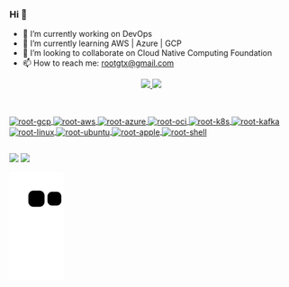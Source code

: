 ### Hi 👋

- 🔭 I’m currently working on DevOps
- 🌱 I’m currently learning AWS | Azure | GCP
- 👯 I’m looking to collaborate on Cloud Native Computing Foundation
- 📫 How to reach me: rootgtx@gmail.com

<div align="center">
  <a href="https://github.com/rootgx">
  <img height="180em" src="https://github-readme-stats.vercel.app/api?username=rootgtx&show_icons=true&theme=dark&include_all_commits=true&count_private=true"/>
  <img height="180em" src="https://github-readme-stats.vercel.app/api/top-langs/?username=rootgtx&layout=compact&langs_count=7&theme=dark"/>
</div>
  
##
  
</div>
<div style="display: inline_block"><br>
  <img align="center" alt="root-gcp" height="30" width="40" src="https://cdn.jsdelivr.net/gh/devicons/devicon/icons/googlecloud/googlecloud-original.svg">
  <img align="center" alt="root-aws" height="30" width="40" src="https://cdn.jsdelivr.net/gh/devicons/devicon/icons/amazonwebservices/amazonwebservices-original-wordmark.svg">
  <img align="center" alt="root-azure" height="30" width="40" src="https://cdn.jsdelivr.net/gh/devicons/devicon/icons/azure/azure-original-wordmark.svg">
  <img align="center" alt="root-oci" height="30" width="40" src="https://cdn.jsdelivr.net/gh/devicons/devicon/icons/oracle/oracle-original.svg">
  <img align="center" alt="root-k8s" height="30" width="40" src="https://cdn.jsdelivr.net/gh/devicons/devicon/icons/kubernetes/kubernetes-plain-wordmark.svg">
  <img align="center" alt="root-kafka" height="30" width="40" src="https://cdn.jsdelivr.net/gh/devicons/devicon/icons/apachekafka/apachekafka-original-wordmark.svg">
  <img align="center" alt="root-linux" height="30" width="40" src="https://cdn.jsdelivr.net/gh/devicons/devicon/icons/linux/linux-original.svg">
   <img align="center" alt="root-ubuntu" height="30" width="40" src="https://cdn.jsdelivr.net/gh/devicons/devicon/icons/ubuntu/ubuntu-plain.svg">
  <img align="center" alt="root-apple" height="30" width="40" src="https://cdn.jsdelivr.net/gh/devicons/devicon/icons/apple/apple-original.svg">
  <img align="center" alt="root-shell" height="30" width="40" src="https://cdn.jsdelivr.net/gh/devicons/devicon/icons/bash/bash-plain.svg">
</div>

##

<div> 
  <a href = "mailto:rootgtx@gmail.com"><img src="https://img.shields.io/badge/-Gmail-%23333?style=for-the-badge&logo=gmail&logoColor=white" target="_blank"></a>
  <a href="https://www.linkedin.com/in/william-n-46451120a/" target="_blank"><img src="https://img.shields.io/badge/-LinkedIn-%230077B5?style=for-the-badge&logo=linkedin&logoColor=white" target="_blank"></a>  
</div>

  ![Snake animation](https://github.com/rootgtx/rootgtx/blob/output/github-contribution-grid-snake.svg)
